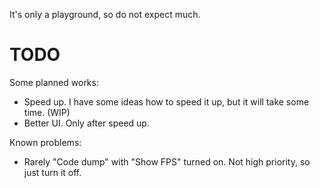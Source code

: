 It's only a playground, so do not expect much.

# TODO #

Some planned works:

  * Speed up. I have some ideas how to speed it up, but it will take some time. (WIP)
  * Better UI. Only after speed up.

Known problems:

  * Rarely "Code dump" with "Show FPS" turned on. Not high priority, so just turn it off.